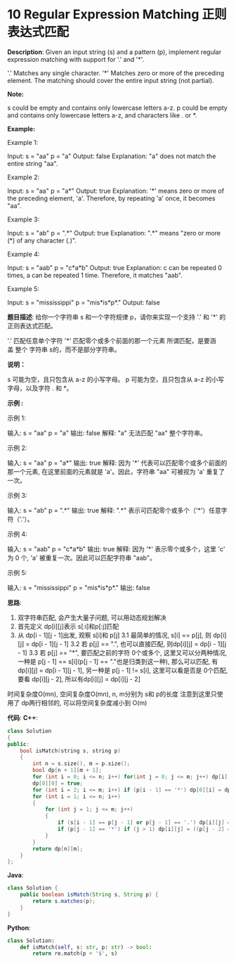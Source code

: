 # 10 Regular Expression Matching 正则表达式匹配

__Description__:
Given an input string (s) and a pattern (p), implement regular expression matching with support for '.' and '\*'.

'.' Matches any single character.
'\*' Matches zero or more of the preceding element.
The matching should cover the entire input string (not partial).

__Note:__

s could be empty and contains only lowercase letters a-z.
p could be empty and contains only lowercase letters a-z, and characters like . or \*.

__Example:__

Example 1:

Input:
s = "aa"
p = "a"
Output: false
Explanation: "a" does not match the entire string "aa".

Example 2:

Input:
s = "aa"
p = "a\*"
Output: true
Explanation: '\*' means zero or more of the preceding element, 'a'. Therefore, by repeating 'a' once, it becomes "aa".

Example 3:

Input:
s = "ab"
p = ".\*"
Output: true
Explanation: ".\*" means "zero or more (\*) of any character (.)".

Example 4:

Input:
s = "aab"
p = "c\*a\*b"
Output: true
Explanation: c can be repeated 0 times, a can be repeated 1 time. Therefore, it matches "aab".

Example 5:

Input:
s = "mississippi"
p = "mis\*is\*p\*."
Output: false

__题目描述__:
给你一个字符串 s 和一个字符规律 p，请你来实现一个支持 '.' 和 '\*' 的正则表达式匹配。

'.' 匹配任意单个字符
'\*' 匹配零个或多个前面的那一个元素
所谓匹配，是要涵盖 整个 字符串 s的，而不是部分字符串。

__说明：__

s 可能为空，且只包含从 a-z 的小写字母。
p 可能为空，且只包含从 a-z 的小写字母，以及字符 . 和 \*。

__示例 :__

示例 1:

输入:
s = "aa"
p = "a"
输出: false
解释: "a" 无法匹配 "aa" 整个字符串。

示例 2:

输入:
s = "aa"
p = "a\*"
输出: true
解释: 因为 '\*' 代表可以匹配零个或多个前面的那一个元素, 在这里前面的元素就是 'a'。因此，字符串 "aa" 可被视为 'a' 重复了一次。

示例 3:

输入:
s = "ab"
p = ".\*"
输出: true
解释: ".\*" 表示可匹配零个或多个（'\*'）任意字符（'.'）。

示例 4:

输入:
s = "aab"
p = "c\*a\*b"
输出: true
解释: 因为 '\*' 表示零个或多个，这里 'c' 为 0 个, 'a' 被重复一次。因此可以匹配字符串 "aab"。

示例 5:

输入:
s = "mississippi"
p = "mis\*is\*p\*."
输出: false

__思路__:

1. 双字符串匹配, 会产生大量子问题, 可以用动态规划解决
2. 首先定义 dp[i][j]表示 s[:i]和p[:j]匹配
3. 从 dp[i - 1][j - 1]出发, 观察 s[i]和 p[j]
  3.1 最简单的情况, s[i] == p[j], 则 dp[i][j] = dp[i - 1][j - 1]
  3.2 若 p[j] == ".", 也可以直接匹配, 则dp[i][j] = dp[i - 1][j - 1]
  3.3 若 p[j] == "*", 要匹配之前的字符 0个或多个, 这里又可以分两种情况, 一种是 p[j - 1] == s[i](p[j - 1] == "."也是归类到这一种), 那么可以匹配, 有dp[i][j] = dp[i - 1][j - 1], 另一种是 p[j - 1] != s[i], 这里可以看是否是 0个匹配, 要看 dp[i][j - 2], 所以有dp[i][j] = dp[i][j - 2]

时间复杂度O(mn), 空间复杂度O(mn), n, m分别为 s和 p的长度
注意到这里只使用了 dp两行相邻的, 可以将空间复杂度减小到 O(m)

__代码__:
__C++__:

```C++
class Solution 
{
public:
    bool isMatch(string s, string p) 
    {
        int n = s.size(), m = p.size();
        bool dp[n + 1][m + 1];
        for (int i = 0; i <= n; i++) for(int j = 0; j <= m; j++) dp[i][j] = false;
        dp[0][0] = true;
        for (int i = 2; i <= m; i++) if (p[i - 1] == '*') dp[0][i] = dp[0][i - 2];
        for (int i = 1; i <= n; i++)
        {
            for (int j = 1; j <= m; j++)
            {
                if (s[i - 1] == p[j - 1] or p[j - 1] == '.') dp[i][j] = dp[i - 1][j - 1];
                if (p[j - 1] == '*') if (j > 1) dp[i][j] = ((p[j - 2] == s[i - 1] or p[j - 2] == '.') and dp[i - 1][j]) or dp[i][j - 2];
            }
        }   
        return dp[n][m];
    }
};
```

__Java__:

```Java
class Solution {
    public boolean isMatch(String s, String p) {
        return s.matches(p);
    }
}
```

__Python__:

```Python
class Solution:
    def isMatch(self, s: str, p: str) -> bool:
        return re.match(p + '$', s)
```

